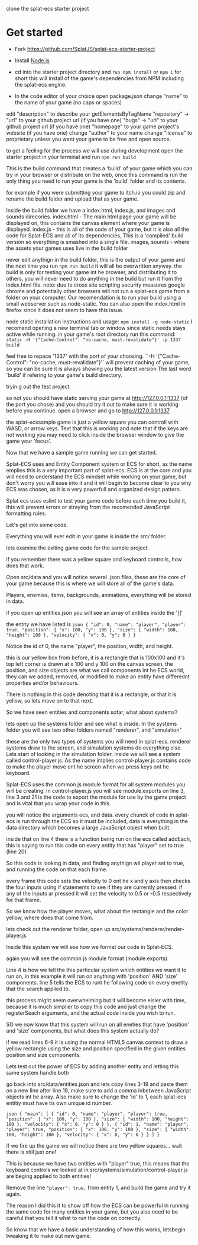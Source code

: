 
clone the splat-ecs starter project
# Get started

- Fork https://github.com/SplatJS/splat-ecs-starter-project
- Install [Node.js](https://nodejs.org)


- cd into the starter project directory and `run npm install` or `npm i` for short this will install of the game's dependencies from NPM including the splat-ecs engine.

- In the code editor of your choice open package.json
change "name" to the name of your game (no caps or spaces)

edit "description" to describe your getElementsByTagName
"repository" -> "url" to your github project url (if you have one)
"bugs" -> "url" to your github project url (if you have one)
"homepage" to your game project's website (if you have one)
change "author" to your name
change "license" to proprietary unless you want your game to be free and open source.

to get a feeling for the process we will use during development open the starter project in your terminal and run
`npm run build`

This is the build command that creates a 'build' of your game which you can try in your browser or distribute on the web, once this command is run the only thing you need to run your game is the 'build' folder and its contents.

for example if you were submitting your game to itch.io you could zip  and rename the build folder and upload that as your game.

Inside the build folder we have a index.html, index.js, and  images and sounds direcories.
index.html - The main html page your game will be displayed on, this contains the canvas element where your game is displayed.
index.js - this is all of the code of your game, but it is also all the code for Splat-ECS and all of its dependencies, This is a 'compiled' build version so everything is smashed into a single file.
images, sounds - where the assets your games uses live in the build folder

never edit anythign in the build folder, this is the output of your game and the next time you run `npm run build` it will all be overwritten anyway.
the build is only for testing your game int he browser, and distributing it to others, you will never need to do anything in the build but run it from the index.html file.
note: due to cross site scripting security measures google chrome and potentially other browsers will not run a splat-ecs game from a folder on your computer. Our recomendation is to run your build using a small webserver such as node-static. You can also open the index.html in firefox since it does not seem to have this issue.

node static installation instructions and usage:
`npm install -g node-static`
I recomend opening a new terminal tab or window since static needs stays active while running.
in your game's root directory run this command:
` static -H '{"Cache-Control": "no-cache, must-revalidate"}' -p 1337 build`

feel free to repace '1337' with the port of your choosing.
``-H '{"Cache-Control": "no-cache, must-revalidate"}'` will prevent caching of your game, so you can be sure it is always showing you the latest version
The last word 'build' if refering to your game's build directory.



tryin g out the test project:

so not you should have static serving your game at http://127.0.0.1:1337 (of the port you chose) and you should try it out to make sure it is working before you continue.
open a browser and go to http://127.0.0.1:1337

the splat-ecssample game is just a yellow square you can controll with WASD, or arrow keys.
Text that this is working and note that if the keys are not working you may need to click inside the browser window to give the game your 'focus'.

Now that we have a sample game running we can get started.

Splat-ECS uses and Entity Component system or ECS for short, as the name emplies this is a very important part of splat-ecs. ECS is at the core and you will need to understand the ECS mindset while working on your game, but don't worry you will ease into it and it will begin to become clear to you why ECS was chosen, as it is a very powerfull and organized design pattern.

Splat ecs uses eslint to test your game code before each time you build it, this will prevent errors or straying from the recomended JavaScript formatting rules.

Let's get into some code.

Everything you will ever edit in your game is inside the src/ folder.

lets examine the exiting game code for the sample project.

if you remember there was a yellow square and keyboard controlls, how does that work.

Open src/data and you will notice several .json files, these are the core of your game because this is where we will store all of the game's data.

Players, enemies, items, backgrounds, animations, everything will be stored in data.

if you open up entities.json you will see an array of entities inside the '[]'

the entity we have listed is
`json
{
   "id": 0,
   "name": "player",
   "player": true,
   "position": {
    "x": 100,
    "y": 100
   },
   "size": {
    "width": 100,
    "height": 100
   },
   "velocity": {
    "x": 0,
    "y": 0
   }
  }
`

Notice the id of 0, the name "player", the position, width, and height.

this is our yellow box from before, it is a rectangle that is 100x100 and it's top left corner is drawn at x 100 and y 100 on the canvas screen.
the position, and size objects are what we call components int he ECS world, they can we added, removed, or modified to make an entity have differednt properties and/or behaviours.

There is nothing in this code denoting that it is a rectangle, or that it is yellow, so lets move on to that next.

So we have seen entities and components sofar, what about systems?

lets open up the systems folder and see what is inside.
In the systems folder you will see two other folders named "renderer", and "simulation"

these are the only two types of systems you will need in splat-ecs.
renderer systems draw to the screen, and simulation systems do everything else.
Lets start of looking in the simulation folder, inside we will see a system called control-player.js.
As the name implies control-player.js contains code to make the player move ont he screen when we press keys ont he keyboard.



Splat-ECS uses the common js module format for all system modules you will be creating. In control-player.js you will see module.exports on line 3, line 3 and 21 is the code to export the module for use by the game project and is vital that you wrap your code in this.

you will notice the arguments ecs, and data.   every chunck of code in splat-ecs is run through the ECS so it must be included, data is everything in the data directory which becomes a large JavaScript object when built.

inside that on line 4 there is a function being run on the ecs called addEach, this is saying to run this code on every entity that has "player" set to true (line 20)

So this code is looking in data, and finding anythign wil player set to true, and running the code on that each frame.

every frame this code sets the velocity to 0 ont he x and y axis then checks the four inputs using if statements to see if they are currently pressed.
if any of the inputs ar pressed it will set the velocity to 0.5 or -0.5 respectively for that frame.

So we know how the player moves, what about the rectangle and the color yellow, where does that come from.

lets check out the renderer folder, open up src/systems/renderer/render-player.js

Inside this system we will see how we format our code in Splat-ECS.

again you will see the common js module format (module.exports).

Line 4 is how we tell the this particular system which entities we want it to run on, in this example it will run on anything with 'position' AND 'size' components.
line 5 tells the ECS to runt he following code on every enetity that the search applied to.

this process might seem overwhelming but it will become eisier with time, because it is much simplier to copy this code and just change the registerSeach arguments, and the actual code inside you wish to run.

SO we now know that this system will run on all eneties that have 'position' and 'size' components, but what does this system actually do?

if we read lines 6-9 it is using the normal HTML5 canvas context to draw a yellow rectangle using the size and position specified in the given entities position and size components.

Lets test out the power of ECS by adding another entity and letting this same system handle both

go back into src/data/entities.json and lets copy lines 3-19 and paste them on a new line after  line 19, make sure to add a comma inbetween JavaScript objects int he array. Also make sure to change the 'id' to 1, each splat-ecs entitiy must have tis own unique id number.

`json
{
 "main": [
  {
   "id": 0,
   "name": "player",
   "player": true,
   "position": {
    "x": 100,
    "y": 100
   },
   "size": {
    "width": 100,
    "height": 100
   },
   "velocity": {
    "x": 0,
    "y": 0
   }
  },
  {
   "id": 1,
   "name": "player",
   "player": true,
   "position": {
	"x": 100,
	"y": 100
   },
   "size": {
	"width": 100,
	"height": 100
   },
   "velocity": {
	"x": 0,
	"y": 0
   }
  }
 ]
}
`

If we fire up the game we will notice there are two yellow squares... wait there is still just one!

This is because we have two entities with "player" true, this means that the keyboard controls we looked at in src/systems/simulation/control-player.js are beging applied to both entities!

Remove the line `"player": true,` from entity 1, and build the game and try it again.

The reason I did this it to show off how the ECS can be powerful in running the same code for many entities in your game, but you also need to be careful that you tell it what to run the code on correctly.

So know that we have a basic understanding of how this works, letsbegin tweaking it to make out new game.
